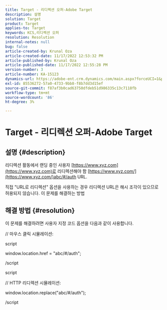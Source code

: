 ```yaml
---
title: Target - 리디렉션 오퍼-Adobe Target
description: 설명
solution: Target
product: Target
applies-to: Target
keywords: KCS,리디렉션 오퍼
resolution: Resolution
internal-notes: null
bug: false
article-created-by: Krunal Oza
article-created-date: 11/17/2022 12:53:32 PM
article-published-by: Krunal Oza
article-published-date: 11/17/2022 12:55:28 PM
version-number: 3
article-number: KA-15123
dynamics-url: https://adobe-ent.crm.dynamics.com/main.aspx?forceUCI=1&pagetype=entityrecord&etn=knowledgearticle&id=14fe94d6-7666-ed11-9561-6045bd006149
exl-id: 85536272-57a0-4733-9bb8-f8b7dd3d15ef
source-git-commit: f87af3b0cad63750dfdeb51d986335c13c7118fb
workflow-type: tm+mt
source-wordcount: '86'
ht-degree: 3%

---
```


# Target - 리디렉션 오퍼-Adobe Target

## 설명 {#description}


리디렉션 활동에서 랜딩 중인 사용자 [https://www.xyz.com](https://www.xyz.com)로 리디렉션해야 함 [https://www.xyz.com/](https://www.xyz.com/)abc/#/auth URL.

직접 &quot;URL로 리디렉션&quot; 옵션을 사용하는 경우 리디렉션 URL은 해시 조각이 있으므로 허용되지 않습니다. 이 문제를 해결하는 방법


## 해결 방법 {#resolution}


이 문제를 해결하려면 사용자 지정 코드 옵션을 다음과 같이 사용합니다.



// 마우스 클릭 시뮬레이션:

script

window.location.href = &quot;abc/#/auth&quot;;

/script

script



// HTTP 리디렉션 시뮬레이션:

window.location.replace(&quot;abc/#/auth&quot;);

/script
